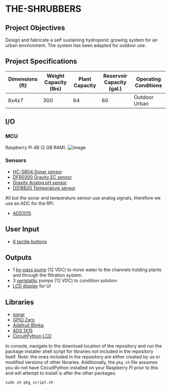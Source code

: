 # THE-SHRUBBERS

## Project Objectives

Design and fabricate a self sustaining hydroponic growing system for an urban environment. The system has been adapted for outdoor use.

## Project Specifications

| Dimensions (ft) | Weight Capacity (lbs)  | Plant Capacity | Reservoir Capacity (gal.) | Operating Conditions |
|-----------------|------------------------|----------------|---------------------------|----------------------|
| 8x4x7           | 300                    | 64             | 60                        | Outdoor Urban        |

## I/O

### MCU

Raspberry Pi 4B (2 GB RAM).
![image](https://user-images.githubusercontent.com/17360719/168444041-78178518-1072-4ef7-aa5b-608aa64ac3ce.png "Circuit Diagram")


### Sensors

- [HC-SR04 Sonar sensor](https://www.adafruit.com/product/3942 "Sonar sensor")
- [DFR0300 Gravity EC sensor](https://www.dfrobot.com/product-1123.html "Analog Conductivity Sensor")
- [Gravity Analog pH sensor](https://atlas-scientific.com/kits/gravity-analog-ph-kit/ "pH kit")
- [DS18B20 Temperature sensor](https://www.adafruit.com/product/381)

All but the sonar and temperature sensor use analog signals, therefore we use an ADC for the RPi.

- [ADS1015](https://www.adafruit.com/product/1083 "12-Bit ADC")

## User Input

- [6 tactile buttons](https://www.adafruit.com/product/1119 "Tactile button pack")

## Outputs

- 1 [by-pass pump](https://www.pentair.com/en-us/products/residential/water-supply-disposal/recreational-vehicle/shurflo-revolution-4008-series-by-pass-pump.html) (12 VDC) to move water to the channels holding plants and through the filtration system.
- 3 [peristaltic](https://www.adafruit.com/product/1150) pumps (12 VDC) to condition solution
- [LCD display](https://www.amazon.com/SunFounder-Backlight-Raspberry-Characters-Background/dp/B01GPUMP9C/) for UI

## Libraries

- [sonar](https://github.com/alaudet/hcsr04sensor "HC-SR04 Ultrasonic Sensor on Raspberry Pi")
- [GPIO Zero](https://gpiozero.readthedocs.io/en/stable/installing.html "Installing GPIO Zero")
- [Adafruit Blinka](https://github.com/adafruit/Adafruit_Blinka "Blinka GitHub page")
- [ADS 1X15](https://github.com/adafruit/Adafruit_CircuitPython_ADS1x15 "ADC Library page")
- [CircuitPython LCD](https://github.com/dhalbert/CircuitPython_LCD)

In console, navigate to the download location of the repository and run the package installer shell script for libraries not included in the repository itself. Note: the ones included in the repository are either created by us or modified versions of other libraries. Additionally, the `pkg.sh` file assumes you do not have CircuitPython installed on your Raspberry Pi prior to this and will attempt to install is after the other packages.
```
sudo sh pkg_script.sh
```
